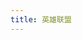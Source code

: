 ```yaml
---
title: 英雄联盟
---
```


<script setup>
    import HerosIndex from "../../components/heros/index.vue";
</script>

<HerosIndex />
